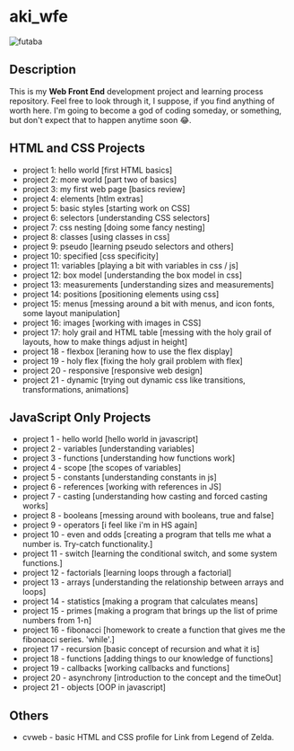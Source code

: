 # aki_wfe

![futaba](https://vignette.wikia.nocookie.net/megamitensei/images/d/df/PQ2_Futaba_Sakura.png/revision/latest/scale-to-width-down/300?cb=20180901214125)

## Description 

This is my **Web Front End** development project and learning process repository. Feel free to look through it, I suppose, if you find anything of worth here. I'm going to become a god of coding someday, or something, but don't expect that to happen anytime soon 😂.

## HTML and CSS Projects

- project 1: hello world [first HTML basics]
- project 2: more world [part two of basics]
- project 3: my first web page [basics review]
- project 4: elements [htlm extras]
- project 5: basic styles [starting work on CSS]
- project 6: selectors [understanding CSS selectors]
- project 7: css nesting [doing some fancy nesting]
- project 8: classes [using classes in css]
- project 9: pseudo [learning pseudo selectors and others]
- project 10: specified [css specificity]
- project 11: variables [playing a bit with variables in css / js]
- project 12: box model [understanding the box model in css]
- project 13: measurements [understanding sizes and measurements]
- project 14: positions [positioning elements using css]
- project 15: menus [messing around a bit with menus, and icon fonts, some layout manipulation]
- project 16: images [working with images in CSS]
- project 17: holy grail and HTML table [messing with the holy grail of layouts, how to make things adjust in height]
- project 18 - flexbox [leraning how to use the flex display]
- project 19 - holy flex [fixing the holy grail problem with flex]
- project 20 - responsive [responsive web design]
- project 21 - dynamic [trying out dynamic css like transitions, transformations, animations]

## JavaScript Only Projects

- project 1 - hello world [hello world in javascript]
- project 2 - variables [understanding variables]
- project 3 - functions [understanding how functions work]
- project 4 - scope [the scopes of variables]
- project 5 - constants [understanding constants in js]
- project 6 - references [working with references in JS]
- project 7 - casting [understanding how casting and forced casting works]
- project 8 - booleans [messing around with booleans, true and false]
- project 9 - operators [i feel like i'm in HS again]
- project 10 - even and odds [creating a program that tells me what a number is. Try-catch functionality.]
- project 11 - switch [learning the conditional switch, and some system functions.]
- project 12 - factorials [learning loops through a factorial]
- project 13 - arrays [understanding the relationship between arrays and loops]
- project 14 - statistics [making a program that calculates means]
- project 15 - primes [making a program that brings up the list of prime numbers from 1-n]
- project 16 - fibonacci [homework to create a function that gives me the fibonacci series. 'while'.]
- project 17 - recursion [basic concept of recursion and what it is]
- project 18 - functions [adding things to our knowledge of functions]
- project 19 - callbacks [working callbacks and functions]
- project 20 - asynchrony [introduction to the concept and the timeOut]
- project 21 - objects [OOP in javascript]

## Others

- cvweb - basic HTML and CSS profile for Link from Legend of Zelda.